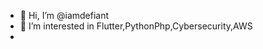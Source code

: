 - 👋 Hi, I’m @iamdefiant
- 👀 I’m interested in Flutter,PythonPhp,Cybersecurity,AWS
- 

<!---
iamdefiant/iamdefiant is a ✨ special ✨ repository because its `README.md` (this file) appears on your GitHub profile.
You can click the Preview link to take a look at your changes.
--->

